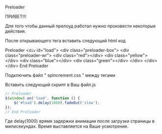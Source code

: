 Preloader

ПРИВЕТ!!!

Для того чтобы данный прелоуд работал нужно произвести некоторые действия.

После открывающего тега <body> вставить следующий html код

Preloader
&lt;`div` id="load"&gt;
	&lt;div class="preloader-box"&gt;
		&lt;div class="preloader-wr"&gt;
			&lt;div class="red"&gt;&lt;/div&gt;
			&lt;div class="yellow"&gt;&lt;/div&gt;
			&lt;div class="blue"&gt;&lt;/div&gt;
			&lt;div class="green"&gt;&lt;/div&gt;
		&lt;/div&gt;
	&lt;/div&gt;
&lt;/div&gt;
End Preloader

<dl></dl>

Подключить файл " spincrement.css " между тегами <head></head>
<link href="css/pincrement.css" rel="stylesheet">

Вставить следующий скрипт в Ваш файл.js 
```javascript
// Preloader
$(window).on('load', function () {
	$('#load').delay(1000).fadeOut('slow');
});
// End Preloader
```

Где delay(1000) врямя задержки анимации после загрузки страницы в милисекундах.
Время выставляется на Ваше усмотрение.
